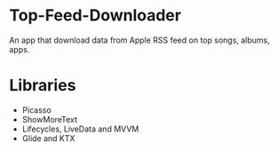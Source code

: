 # Top-Feed-Downloader
An app that download data from Apple RSS feed on top songs, albums, apps.

# Libraries
- Picasso
- ShowMoreText
- Lifecycles, LiveData and MVVM
- Glide and KTX
